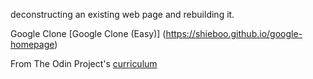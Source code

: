 deconstructing an existing web page and rebuilding it.

Google Clone [Google Clone (Easy)]
(https://shieboo.github.io/google-homepage)


From The Odin Project's [curriculum](http://www.theodinproject.com/courses/web-development-101/lessons/html-css)

